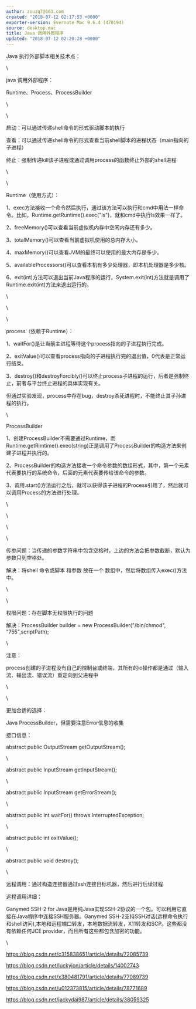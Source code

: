 ```yaml
---
author: zouzq7@163.com
created: "2018-07-12 02:17:53 +0000"
exporter-version: Evernote Mac 9.6.4 (470194)
source: desktop.mac
title: Java 调用外部程序
updated: "2018-07-12 02:20:28 +0000"
---
```


<div>

Java 执行外部脚本相关技术点：

</div>

<div>

\

</div>

<div>

java 调用外部程序：

</div>

<div>

Runtime、Process、ProcessBuilder

</div>

<div>

\

</div>

<div>

\

</div>

<div>

启动：可以通过传递shell命令的形式驱动脚本的执行

</div>

<div>

查看：可以通过传递shell命令的形式查看当前shell脚本的进程状态（main指向的子进程）

</div>

<div>

终止：强制传递kill该子进程或通过调用process的函数终止外部的shell进程

</div>

<div>

\

</div>

<div>

\

</div>

<div>

Runtime（使用方式）：

</div>

<div>

1、exec方法接收一个命令然后执行，通过该方法可以执行和cmd中用法一样命令。比如，Runtime.getRuntime().exec("ls")，就和cmd中执行ls效果一样了。

</div>

<div>

2、freeMemory()可以查看当前虚拟机内存中空闲内存还有多少。

</div>

<div>

3、totalMemory()可以查看当前虚拟机使用的总内存大小。

</div>

<div>

4、maxMemory()可以查看JVM的最终可以使用的最大内存是多少。

</div>

<div>

5、availableProcessors()可以查看本机有多少处理器，即本机处理器是多少核。

</div>

<div>

6、exit(int)方法可以退出当前Java程序的运行，System.exit(int)方法就是调用了Runtime.exit(int)方法来退出运行的。

</div>

<div>

\

</div>

<div>

\

</div>

<div>

\

</div>

<div>

process（依赖于Runtime）：

</div>

<div>

1、waitFor()是让当前主进程等待这个process指向的子进程执行完成。

</div>

<div>

2、exitValue()可以查看process指向的子进程执行完的退出值，0代表是正常运行结束。

</div>

<div>

3、destroy()和destroyForcibly()可以终止process子进程的运行，后者是强制终止，前者与平台终止进程的具体实现有关。

</div>

<div>

但通过实验发现，process中存在bug，destroy杀死进程时，不能终止其子孙进程的执行。

</div>

<div>

\

</div>

<div>

ProcessBuilder

</div>

<div>

1、创建ProcessBuilder不需要通过Runtime，而Runtime.getRimtime().exec(string)正是调用了ProcessBuilder的构造方法来创建子进程并执行的。

</div>

<div>

2、ProcessBuilder的构造方法接收一个命令参数的数组形式，其中，第一个元素代表要执行的系统命令，后面的元素代表要传给该命令的参数。

</div>

<div>

3、调用.start()方法运行之后，就可以获得该子进程的Process引用了，然后就可以调用Process的方法进行处理。

</div>

<div>

\

</div>

<div>

\

</div>

<div>

\

</div>

<div>

\

</div>

<div>

传参问题：当传递的参数字符串中包含空格时，上边的方法会把参数截断，默认为参数只到空格处。

</div>

<div>

解决：将shell 命令或脚本 和参数 放在一个
数组中，然后将数组传入exec()方法中。

</div>

<div>

\

</div>

<div>

\

</div>

<div>

权限问题：存在脚本无权限执行的问题

</div>

<div>

解决：ProcessBuilder builder = new ProcessBuilder(\"/bin/chmod\",
\"755\",scriptPath);

</div>

<div>

\

</div>

<div>

注意：

</div>

<div>

process创建的子进程没有自己的控制台或终端，其所有的io操作都是通过（输入流、输出流、错误流）重定向到父进程中

</div>

<div>

\

</div>

<div>

\

</div>

<div>

更加合适的选择：

</div>

<div>

Java ProcessBuilder，但需要注意Error信息的收集

</div>

<div>

接口信息：

</div>

<div>

abstract public OutputStream getOutputStream();

</div>

<div>

\

</div>

<div>

abstract public InputStream getInputStream();

</div>

<div>

\

</div>

<div>

abstract public InputStream getErrorStream();

</div>

<div>

\

</div>

<div>

abstract public int waitFor() throws InterruptedException;

</div>

<div>

\

</div>

<div>

abstract public int exitValue();

</div>

<div>

\

</div>

<div>

abstract public void destroy();

</div>

<div>

\

</div>

<div>

远程调用：通过构造连接器通过ssh连接目标机器，然后进行后续过程

</div>

<div>

远程调用详细：

</div>

<div>

Ganymed SSH-2 for
Java是用纯Java实现SSH-2协议的一个包。可以利用它直接在Java程序中连接SSH服务器。Ganymed
SSH-2支持SSH对话(远程命令执行和shell访问),本地和远程端口转发，本地数据流转发，X11转发和SCP。这些都没有依赖任何JCE
provider，而且所有这些都包含加密的功能。

</div>

<div>

\

</div>

<div>

<https://blog.csdn.net/c315838651/article/details/72085739>

</div>

<div>

<https://blog.csdn.net/luckyion/article/details/14002743>

</div>

<div>

<https://blog.csdn.net/x380481791/article/details/77089739>

</div>

<div>

<https://blog.csdn.net/u012373815/article/details/78771689>

</div>

<div>

<https://blog.csdn.net/jackydai987/article/details/38059325>

</div>
